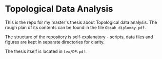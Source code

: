 # Topological Data Analysis

This is the repo for my master's thesis about Topological data analysis. 
The rough plan of its contents can be found in the file `Obsah diplomky.pdf`.

The structure of the repository is self-explanatory - scripts, data files and figures are kept in separate directories for clarity.

The thesis itself is located in `tex/DP.pdf`.